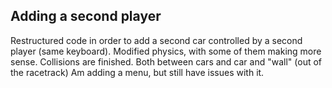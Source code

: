 ## Adding a second player

Restructured code in order to add a second car controlled by a second player (same keyboard).
Modified physics, with some of them making more sense.
Collisions are finished. Both between cars and car and "wall" (out of the racetrack)
Am adding a menu, but still have issues with it.
